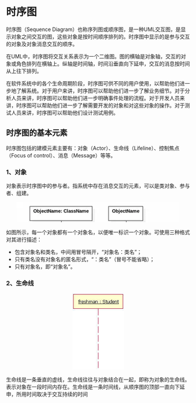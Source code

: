 # 时序图

时序图（Sequence Diagram）也称序列图或顺序图，是一种UML交互图，是显示对象之间交互的图，这些对象是按时间顺序排列的。时序图中显示的是参与交互的对象及对象消息交互的顺序。

在UML中，时序图将交互关系表示为一个二维图。图的横轴是对象轴，交互的对象或角色排列在横轴上。纵轴是时间轴，时间沿垂直向下延申，交互的消息按时间从上往下排列。

在软件系统中的各个生命周期阶段，时序图可供不同的用户使用，以帮助他们进一步地了解系统。对于用户来讲，时序图可以帮助他们进一步了解业务细节。对于分析人员来讲，时序图可以帮助他们进一步明确事件处理的流程。对于开发人员来讲，时序图可以帮助他们进一步了解需要开发的对象和对这些对象的操作。对于测试人员来讲，时序图可以帮助他们设计测试用例。

## 时序图的基本元素
时序图包括的建模元素主要有：对象（Actor）、生命线（Lifeline）、控制焦点（Focus of control）、消息（Message）等等。

### 1、对象

对象表示时序图中的参与者。指系统中存在消息交互的元素，可以是类对象、参与者、组建。

<div align="center">

![SequenceObject](https://raw.githubusercontent.com/XQLong/Logging/master/gitnote/2019/07/09/1562676245667-1562676245674.png)

</div>

如图所示，每一个对象都有一个对象名，以便唯一标识一个对象。可使用三种格式对其进行描述：

- 包含对象名和类名，中间用冒号隔开，“对象名：类名”；
- 只有类名没有对象名的匿名形式，“：类名”（冒号不能省略）；
- 只有对象名，即“对象名”。

### 2、生命线

<div align="center">

![title](https://raw.githubusercontent.com/XQLong/Logging/master/gitnote/2019/07/09/1562678953763-1562678953770.png)

</div>

生命线是一条垂直的虚线，生命线往往与对象结合在一起，即称为对象的生命线。表示对象在一段时间内存在。生命线是一条时间线，从顺序图的顶部一直向下延申，所用时间取决于交互持续的时间


